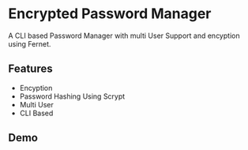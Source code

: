 
# Encrypted Password Manager

A CLI based Password Manager with multi User Support and encyption using Fernet.


## Features

- Encyption
- Password Hashing Using Scrypt
- Multi User
- CLI Based


## Demo



